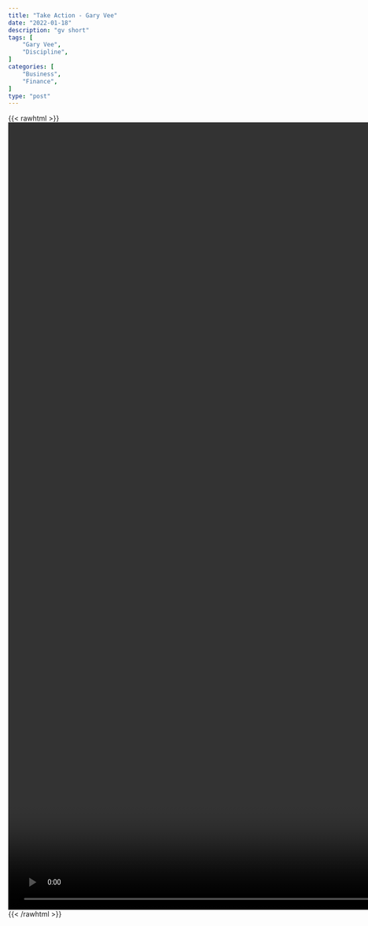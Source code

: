```yaml
---
title: "Take Action - Gary Vee"
date: "2022-01-18"
description: "gv short"
tags: [
    "Gary Vee",
    "Discipline",
]
categories: [
    "Business",
    "Finance",
]
type: "post"
---
```

{{< rawhtml >}}
    <video style="height:40vh;width:auto" overflow="hidden" controls>
        <source src="https://clips.dev00ps.com/Gary_Vee/taking_action_vs_keeping_researching.mp4" type="video/mp4"> 
    </video>
{{< /rawhtml >}}